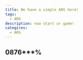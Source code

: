 ```yaml
---
title: We have a simple ARG here!
tags:
  - ARG
description: now start ur game!
categires:
  - ARG
---
```

## 0876***%